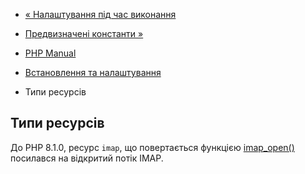 - [« Налаштування під час виконання](imap.configuration.md)
- [Предвизначені константи »](imap.constants.md)

- [PHP Manual](index.md)
- [Встановлення та налаштування](imap.setup.md)
- Типи ресурсів

## Типи ресурсів

До PHP 8.1.0, ресурс `imap`, що повертається функцією
[imap_open()](function.imap-open.md) посилався на відкритий потік IMAP.
